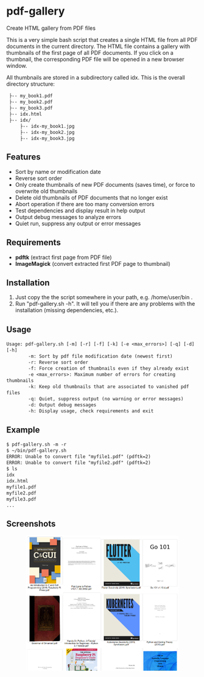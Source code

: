 # pdf-gallery
Create HTML gallery from PDF files

This is a very simple bash script that creates a single HTML file from all PDF documents in the current directory. The HTML file contains a gallery with thumbnails of the first page of all PDF documents. If you click on a thumbnail, the corresponding PDF file will be opened in a new browser window.

All thumbnails are stored in a subdirectory called idx. This is the overall directory structure:
```
 ├-- my_book1.pdf
 ├-- my_book2.pdf
 ├-- my_book3.pdf
 ├-- idx.html
 ├-- idx/
     ├-- idx-my_book1.jpg
     ├-- idx-my_book2.jpg
     ├-- idx-my_book3.jpg
```

## Features
- Sort by name or modification date
- Reverse sort order
- Only create thumbnails of new PDF documents (saves time), or force to overwrite old thumbnails
- Delete old thumbnails of PDF documents that no longer exist
- Abort operation if there are too many conversion errors
- Test dependencies and display result in help output
- Output debug messages to analyze errors
- Quiet run, suppress any output or error messages

## Requirements
- **pdftk** (extract first page from PDF file)
- **ImageMagick** (convert extracted first PDF page to thumbnail)

## Installation
1. Just copy the the script somewhere in your path, e.g. /home/user/bin .
2. Run "pdf-gallery.sh -h". It will tell you if there are any problems with the installation (missing dependencies, etc.).

## Usage
```
Usage: pdf-gallery.sh [-m] [-r] [-f] [-k] [-e <max_errors>] [-q] [-d] [-h]
        -m: Sort by pdf file modification date (newest first)
        -r: Reverse sort order
        -f: Force creation of thumbnails even if they already exist
        -e <max_errors>: Maximum number of errors for creating thumbnails
        -k: Keep old thumbnails that are associated to vanished pdf files
        -q: Quiet, suppress output (no warning or error messages)
        -d: Output debug messages
        -h: Display usage, check requirements and exit
```

## Example
```
$ pdf-gallery.sh -m -r
$ ~/bin/pdf-gallery.sh
ERROR: Unable to convert file "myfile1.pdf" (pdftk=2)
ERROR: Unable to convert file "myfile2.pdf" (pdftk=2)
$ ls
idx
idx.html
myfile1.pdf
myfile2.pdf
myfile3.pdf
...
```

## Screenshots
<div align="center">
    <img src="/screenshots/screen1.png" width="400px"</img>
</div>
